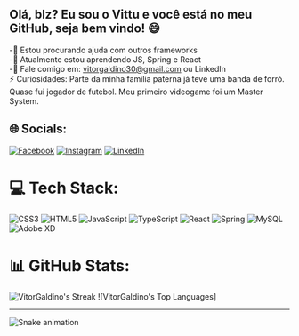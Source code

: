 ## Olá, blz? Eu sou o Vittu e você está no meu GitHub, seja bem vindo! 😄

-🤝 Estou procurando ajuda com outros frameworks<br> -🌱 Atualmente estou aprendendo JS, Spring e React<br> -💬 Fale comigo em: vitorgaldino30@gmail.com ou LinkedIn<br>⚡ Curiosidades: Parte da minha familia paterna já teve uma banda de forró. Quase fui jogador de futebol. Meu primeiro videogame foi um Master System.


## 🌐 Socials:
[![Facebook](https://img.shields.io/badge/Facebook-%231877F2.svg?logo=Facebook&logoColor=white)](https://www.facebook.com/vittugaldino/) [![Instagram](https://img.shields.io/badge/Instagram-%23E4405F.svg?logo=Instagram&logoColor=white)](https://www.instagram.com/vitturf/) [![LinkedIn](https://img.shields.io/badge/LinkedIn-%230077B5.svg?logo=linkedin&logoColor=white)](https://www.linkedin.com/in/vitor-galdino-3036971ab/) 

# 💻 Tech Stack:
![CSS3](https://img.shields.io/badge/css3-%231572B6.svg?style=flat-square&logo=css3&logoColor=white) ![HTML5](https://img.shields.io/badge/html5-%23E34F26.svg?style=flat-square&logo=html5&logoColor=white) ![JavaScript](https://img.shields.io/badge/javascript-%23323330.svg?style=flat-square&logo=javascript&logoColor=%23F7DF1E) ![TypeScript](https://img.shields.io/badge/typescript-%23007ACC.svg?style=flat-square&logo=typescript&logoColor=white) ![React](https://img.shields.io/badge/react-%2320232a.svg?style=flat-square&logo=react&logoColor=%2361DAFB) ![Spring](https://img.shields.io/badge/spring-%236DB33F.svg?style=flat-square&logo=spring&logoColor=white) ![MySQL](https://img.shields.io/badge/mysql-%2300f.svg?style=flat-square&logo=mysql&logoColor=white) ![Adobe XD](https://img.shields.io/badge/Adobe%20XD-470137?style=flat-square&logo=Adobe%20XD&logoColor=#FF61F6)

# 📊 GitHub Stats:

![VitorGaldino's Streak](https://github-readme-streak-stats.herokuapp.com/?user=VitorGaldino&theme=highcontrast&hide_border=false)
![VitorGaldino's Top Languages]

---

  ![Snake animation](https://github.com/VitorGaldino/VitorGaldino/blob/output/github-contribution-grid-snake.svg)

